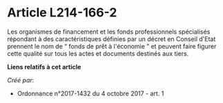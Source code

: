 # Article L214-166-2

Les organismes de financement et les fonds professionnels spécialisés répondant à des caractéristiques définies par un décret
en Conseil d'Etat prennent le nom de “ fonds de prêt à l'économie ” et peuvent faire figurer cette qualité sur tous les actes
et documents destinés aux tiers.

**Liens relatifs à cet article**

_Créé par_:

  - Ordonnance n°2017-1432 du 4 octobre 2017 - art. 1
